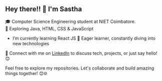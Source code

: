 ## Hey there!! 👋 I'm Sastha

🎓 Computer Science Engineering student at NIET Coimbatore.  
🌟 Exploring Java, HTML, CSS & JavaScript 
- I’m currently learning React JS
🚀 Eager learner, constantly diving into new technologies  

🔗 Connect with me on [LinkedIn](https://www.linkedin.com/in/yogasastha) to discuss tech, projects, or just say hello! 😊

Feel free to explore my repositories. Let's collaborate and build amazing things together! 😊🌐
